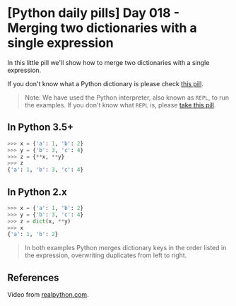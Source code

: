 # [Python daily pills] Day 018 - Merging two dictionaries with a single expression

In this little pill we'll show how to merge two dictionaries with a single expression.

If you don't know what a Python dictionary is please check [this pill](../day-014).

> Note: We have used the Python interpreter, also known as `REPL`, to run the examples. If you don't know what `REPL` is, please [take this pill](../day-005).

## In Python 3.5+

```python
>>> x = {'a': 1, 'b': 2}
>>> y = {'b': 3, 'c': 4}
>>> z = {**x, **y}
>>> z
{'a': 1, 'b': 3, 'c': 4}
```

## In Python 2.x

```python
>>> x = {'a': 1, 'b': 2}
>>> y = {'b': 3, 'c': 4}
>>> z = dict(x, **y)
>>> x
{'a': 1, 'b': 2} 
```

> In both examples Python merges dictionary keys in the order listed in the expression, overwriting duplicates from left to right.

## References

Video from [realpython.com](https://www.youtube.com/watch?v=Duexw08KaC8).
